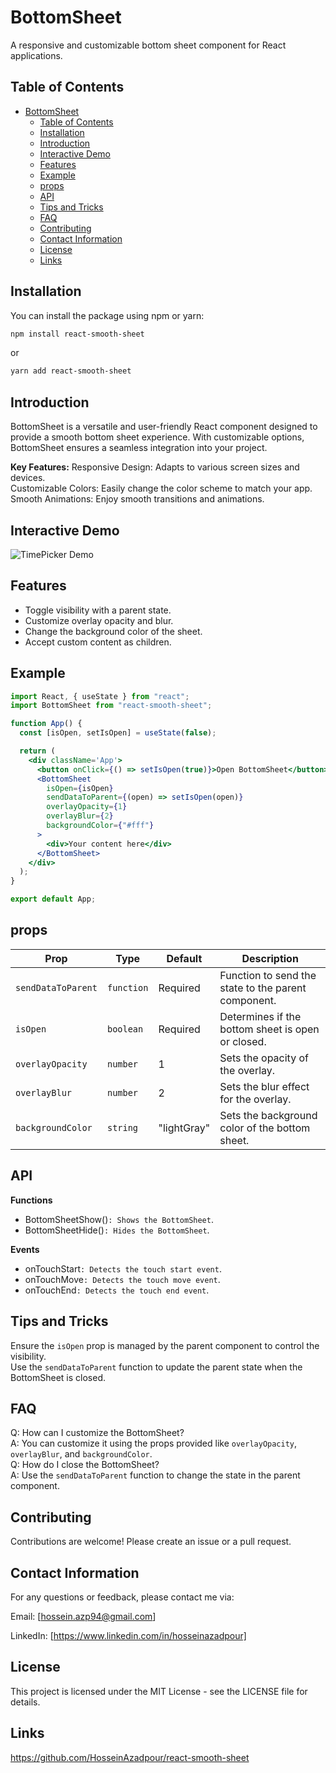 # BottomSheet

A responsive and customizable bottom sheet component for React applications.

## Table of Contents

- [BottomSheet](#bottomsheet)
  - [Table of Contents](#table-of-contents)
  - [Installation](#installation)
  - [Introduction](#introduction)
  - [Interactive Demo](#interactive-demo)
  - [Features](#features)
  - [Example](#example)
  - [props](#props)
  - [API](#api)
  - [Tips and Tricks](#tips-and-tricks)
  - [FAQ](#faq)
  - [Contributing](#contributing)
  - [Contact Information](#contact-information)
  - [License](#license)
  - [Links](#links)

## Installation

You can install the package using npm or yarn:

```bash
npm install react-smooth-sheet
```

or

```bash
yarn add react-smooth-sheet
```

## Introduction

BottomSheet is a versatile and user-friendly React component designed to provide a smooth bottom sheet experience. With customizable options, BottomSheet ensures a seamless integration into your project.
<br/>

**Key Features:**
Responsive Design: Adapts to various screen sizes and devices.
<br/>
Customizable Colors: Easily change the color scheme to match your app.
<br/>
Smooth Animations: Enjoy smooth transitions and animations.

## Interactive Demo

![TimePicker Demo](https://github.com/HosseinAzadpour/react-smooth-sheet/blob/main/Demo.gif)

## Features

- Toggle visibility with a parent state.
- Customize overlay opacity and blur.
- Change the background color of the sheet.
- Accept custom content as children.

## Example

```jsx
import React, { useState } from "react";
import BottomSheet from "react-smooth-sheet";

function App() {
  const [isOpen, setIsOpen] = useState(false);

  return (
    <div className='App'>
      <button onClick={() => setIsOpen(true)}>Open BottomSheet</button>
      <BottomSheet
        isOpen={isOpen}
        sendDataToParent={(open) => setIsOpen(open)}
        overlayOpacity={1}
        overlayBlur={2}
        backgroundColor={"#fff"}
      >
        <div>Your content here</div>
      </BottomSheet>
    </div>
  );
}

export default App;
```

## props

| Prop               | Type       | Default     | Description                                         |
| ------------------ | ---------- | ----------- | --------------------------------------------------- |
| `sendDataToParent` | `function` | Required    | Function to send the state to the parent component. |
| `isOpen`           | `boolean`  | Required    | Determines if the bottom sheet is open or closed.   |
| `overlayOpacity`   | `number`   | 1           | Sets the opacity of the overlay.                    |
| `overlayBlur`      | `number`   | 2           | Sets the blur effect for the overlay.               |
| `backgroundColor`  | `string`   | "lightGray" | Sets the background color of the bottom sheet.      |

## API

**Functions**
<br/>

- BottomSheetShow()`: Shows the BottomSheet`.
- BottomSheetHide()`: Hides the BottomSheet`.

**Events**
<br/>

- onTouchStart`: Detects the touch start event`.
- onTouchMove`: Detects the touch move event`.
- onTouchEnd`: Detects the touch end event`.

## Tips and Tricks

Ensure the `isOpen` prop is managed by the parent component to control the visibility.
<br/>
Use the `sendDataToParent` function to update the parent state when the BottomSheet is closed.

## FAQ

Q: How can I customize the BottomSheet?
<br/>
A: You can customize it using the props provided like `overlayOpacity`, `overlayBlur`, and `backgroundColor`.
<br/>
Q: How do I close the BottomSheet?
<br/>
A: Use the `sendDataToParent` function to change the state in the parent component.

## Contributing

Contributions are welcome! Please create an issue or a pull request.

## Contact Information

For any questions or feedback, please contact me via:
<br/>

Email: [hossein.azp94@gmail.com]
<br/>

LinkedIn: [https://www.linkedin.com/in/hosseinazadpour]

## License

This project is licensed under the MIT License - see the LICENSE file for details.

## Links

https://github.com/HosseinAzadpour/react-smooth-sheet
